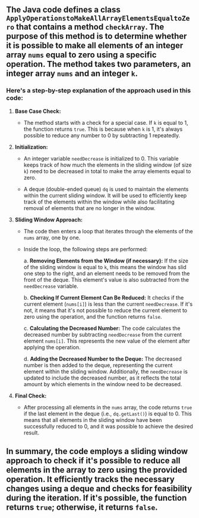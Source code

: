 ## ​The Java code defines a class `ApplyOperationstoMakeAllArrayElementsEqualtoZero` that contains a method `checkArray`. The purpose of this method is to determine whether it is possible to make all elements of an integer array `nums` equal to zero using a specific operation. The method takes two parameters, an integer array `nums` and an integer `k`.

### Here's a step-by-step explanation of the approach used in this code:

1. **Base Case Check:**
   - The method starts with a check for a special case. If `k` is equal to 1, the function returns `true`. This is because when `k` is 1, it's always possible to reduce any number to 0 by subtracting 1 repeatedly.

2. **Initialization:**
   - An integer variable `needDecrease` is initialized to 0. This variable keeps track of how much the elements in the sliding window (of size `k`) need to be decreased in total to make the array elements equal to zero.

   - A deque (double-ended queue) `dq` is used to maintain the elements within the current sliding window. It will be used to efficiently keep track of the elements within the window while also facilitating removal of elements that are no longer in the window.

3. **Sliding Window Approach:**
   - The code then enters a loop that iterates through the elements of the `nums` array, one by one.

   - Inside the loop, the following steps are performed:

      a. **Removing Elements from the Window (if necessary):** If the size of the sliding window is equal to `k`, this means the window has slid one step to the right, and an element needs to be removed from the front of the deque. This element's value is also subtracted from the `needDecrease` variable.

      b. **Checking If Current Element Can Be Reduced:** It checks if the current element (`nums[i]`) is less than the current `needDecrease`. If it's not, it means that it's not possible to reduce the current element to zero using the operation, and the function returns `false`.

      c. **Calculating the Decreased Number:** The code calculates the decreased number by subtracting `needDecrease` from the current element `nums[i]`. This represents the new value of the element after applying the operation.

      d. **Adding the Decreased Number to the Deque:** The decreased number is then added to the deque, representing the current element within the sliding window. Additionally, the `needDecrease` is updated to include the decreased number, as it reflects the total amount by which elements in the window need to be decreased.

4. **Final Check:**
   - After processing all elements in the `nums` array, the code returns `true` if the last element in the deque (i.e., `dq.getLast()`) is equal to 0. This means that all elements in the sliding window have been successfully reduced to 0, and it was possible to achieve the desired result.

## In summary, the code employs a sliding window approach to check if it's possible to reduce all elements in the array to zero using the provided operation. It efficiently tracks the necessary changes using a deque and checks for feasibility during the iteration. If it's possible, the function returns `true`; otherwise, it returns `false`.
